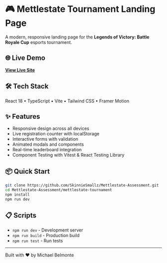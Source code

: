 # 🎮 Mettlestate Tournament Landing Page

A modern, responsive landing page for the **Legends of Victory: Battle Royale Cup** esports tournament.

## 🌐 Live Demo

**[View Live Site](https://mettlestatecom-battle-royale-n0npqnyor.vercel.app/)**

## 🛠️ Tech Stack

React 18 • TypeScript • Vite • Tailwind CSS • Framer Motion

## ✨ Features

- Responsive design across all devices
- Live registration counter with localStorage
- Interactive forms with validation
- Animated modals and components
- Real-time leaderboard integration
- Component Testing with Vitest & React Testing Library

## 📦 Quick Start

```bash
git clone https://github.com/SkinnieSmallz/Mettlestate-Assessment.git
cd Mettlestate-Assessment/mettlestate-tournament
npm install
npm run dev
```

## 📋 Scripts

- `npm run dev` - Development server
- `npm run build` - Production build
- `npm run test` - Run tests

---

Built with ❤️ by Michael Belmonte